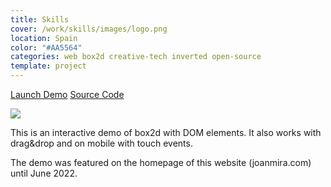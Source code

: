 ```yaml
---
title: Skills
cover: /work/skills/images/logo.png
location: Spain
color: "#AA5564"
categories: web box2d creative-tech inverted open-source
template: project
---
```


<p class="align-center">
<a class="btn external" role="button" href="https://gazpachu.github.io/skills/" target="_blank">Launch Demo</a> <a class="btn github" role="button" href="https://github.com/gazpachu/skills" target="_blank">Source Code</a>
</p>

![](/work/skills/images/1.png)

This is an interactive demo of box2d with DOM elements. It also works with drag&drop and on mobile with touch events.

The demo was featured on the homepage of this website (joanmira.com) until June 2022.
